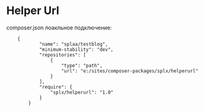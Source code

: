 # Helper Url 


composer.json лоакльное подключение: 

        {
                "name": "splaa/testblog",
                "minimum-stability": "dev",
                "repositories": [
                    {
                        "type": "path",
                        "url": "e:/sites/composer-packages/splx/helperurl"
                    }
                ],
                "require": {
                    "splx/helperurl": "1.0"
                }
            }


